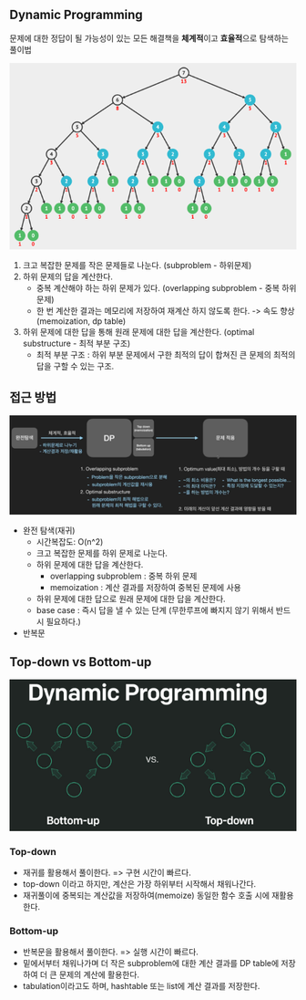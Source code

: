 ## Dynamic Programming
문제에 대한 정답이 될 가능성이 있는 모든 해결책을 **체계적**이고 **효율적**으로 탐색하는 풀이법

![subproblem](/images/subproblem.png)

1. 크고 복잡한 문제를 작은 문제들로 나눈다. (subproblem - 하위문제)
2. 하위 문제의 답을 계산한다.
   - 중복 계산해야 하는 하위 문제가 있다. (overlapping subproblem - 중복 하위 문제)
   - 한 번 계산한 결과는 메모리에 저장하여 재계산 하지 않도록 한다. -> 속도 향상 (memoization, dp table)
3. 하위 문제에 대한 답을 통해 원래 문제에 대한 답을 계산한다. (optimal substructure - 최적 부분 구조)
   - 최적 부분 구조 : 하위 부분 문제에서 구한 최적의 답이 합쳐진 큰 문제의 최적의 답을 구할 수 있는 구조.

## 접근 방법
![dp-problem](/images/dp-problem.png)
- 완전 탐색(재귀)
  - 시간복잡도: O(n^2)
  - 크고 복잡한 문제를 하위 문제로 나눈다.
  - 하위 문제에 대한 답을 계산한다.
    - overlapping subproblem : 중복 하위 문제
    - memoization : 계산 결과를 저장하여 중복된 문제에 사용
  - 하위 문제에 대한 답으로 원래 문제에 대한 답을 계산한다.
  - base case : 즉시 답을 낼 수 있는 단계 (무한루프에 빠지지 않기 위해서 반드시 필요하다.)
- 반복문

## Top-down vs Bottom-up
![dp](/images/dp.png)
### Top-down
- 재귀를 활용해서 풀이한다. => 구현 시간이 빠르다.
- top-down 이라고 하지만, 계산은 가장 하위부터 시작해서 채워나간다.
- 재귀풀이에 중복되는 계산값을 저장하여(memoize) 동일한 함수 호출 시에 재활용 한다.

### Bottom-up
- 반복문을 활용해서 풀이한다. => 실행 시간이 빠르다.
- 밑에서부터 채워나가며 더 작은 subproblem에 대한 계산 결과를 DP table에 저장하여 더 큰 문제의 계산에 활용한다.
- tabulation이라고도 하며, hashtable 또는 list에 계산 결과를 저장한다.


